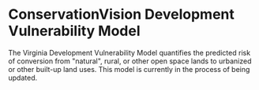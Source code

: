# ConservationVision Development Vulnerability Model
The Virginia Development Vulnerability Model quantifies the predicted risk of conversion from "natural", rural, or other open space lands to urbanized or other built-up land uses. This model is currently in the process of being updated. 
